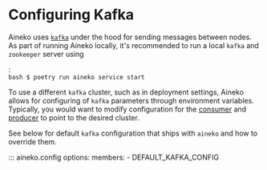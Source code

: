 # Configuring Kafka

Aineko uses [`kafka`](https://kafka.apache.org/documentation/) under the hood for sending messages between nodes. As part of running Aineko locally, it's recommended to run a local `kafka` and `zookeeper` server using

:   
    ```bash
    $ poetry run aineko service start
    ```

To use a different `kafka` cluster, such as in deployment settings, Aineko allows for configuring of `kafka` parameters through environment variables. Typically, you would want to modify configuration for the [consumer](https://kafka.apache.org/documentation/#consumerconfigs) and [producer](https://kafka.apache.org/documentation/#producerconfigs) to point to the desired cluster.

See below for default `kafka` configuration that ships with `aineko` and how to override them.

::: aineko.config
    options:
        members:
            - DEFAULT_KAFKA_CONFIG
